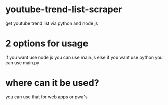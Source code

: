 # youtube-trend-list-scraper
get youtube trend list via python and node js

# 2 options for usage
if you want use node js you can use main.js
else if you want use python you can use main.py

# where can it be used?
you can use that for web apps or pwa's
